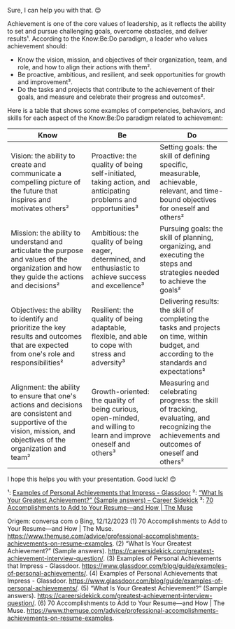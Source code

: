 Sure, I can help you with that. 😊

Achievement is one of the core values of leadership, as it reflects the ability to set and pursue challenging goals, overcome obstacles, and deliver results¹. According to the Know:Be:Do paradigm, a leader who values achievement should:

- Know the vision, mission, and objectives of their organization, team, and role, and how to align their actions with them².
- Be proactive, ambitious, and resilient, and seek opportunities for growth and improvement³.
- Do the tasks and projects that contribute to the achievement of their goals, and measure and celebrate their progress and outcomes².

Here is a table that shows some examples of competencies, behaviors, and skills for each aspect of the Know:Be:Do paradigm related to achievement:

| Know | Be | Do |
| --- | --- | --- |
| Vision: the ability to create and communicate a compelling picture of the future that inspires and motivates others² | Proactive: the quality of being self-initiated, taking action, and anticipating problems and opportunities³ | Setting goals: the skill of defining specific, measurable, achievable, relevant, and time-bound objectives for oneself and others² |
| Mission: the ability to understand and articulate the purpose and values of the organization and how they guide the actions and decisions² | Ambitious: the quality of being eager, determined, and enthusiastic to achieve success and excellence³ | Pursuing goals: the skill of planning, organizing, and executing the steps and strategies needed to achieve the goals² |
| Objectives: the ability to identify and prioritize the key results and outcomes that are expected from one's role and responsibilities² | Resilient: the quality of being adaptable, flexible, and able to cope with stress and adversity³ | Delivering results: the skill of completing the tasks and projects on time, within budget, and according to the standards and expectations² |
| Alignment: the ability to ensure that one's actions and decisions are consistent and supportive of the vision, mission, and objectives of the organization and team² | Growth-oriented: the quality of being curious, open-minded, and willing to learn and improve oneself and others³ | Measuring and celebrating progress: the skill of tracking, evaluating, and recognizing the achievements and outcomes of oneself and others² |

I hope this helps you with your presentation. Good luck! 😊

¹: [Examples of Personal Achievements that Impress - Glassdoor](^3^)
²: [“What Is Your Greatest Achievement?” (Sample answers) – Career Sidekick](^2^)
³: [70 Accomplishments to Add to Your Resume—and How | The Muse](^1^)

Origem: conversa com o Bing, 12/12/2023
(1) 70 Accomplishments to Add to Your Resume—and How | The Muse. https://www.themuse.com/advice/professional-accomplishments-achievements-on-resume-examples.
(2) “What Is Your Greatest Achievement?” (Sample answers). https://careersidekick.com/greatest-achievement-interview-question/.
(3) Examples of Personal Achievements that Impress - Glassdoor. https://www.glassdoor.com/blog/guide/examples-of-personal-achievements/.
(4) Examples of Personal Achievements that Impress - Glassdoor. https://www.glassdoor.com/blog/guide/examples-of-personal-achievements/.
(5) “What Is Your Greatest Achievement?” (Sample answers). https://careersidekick.com/greatest-achievement-interview-question/.
(6) 70 Accomplishments to Add to Your Resume—and How | The Muse. https://www.themuse.com/advice/professional-accomplishments-achievements-on-resume-examples.